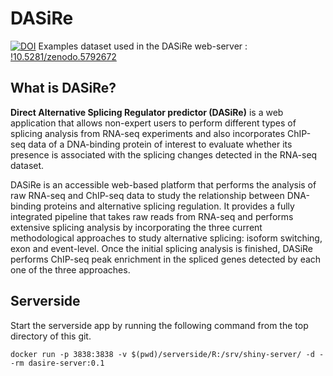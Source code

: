 # DASiRe

[![DOI](https://zenodo.org/badge/DOI/10.5281/zenodo.5792672.svg)](https://doi.org/10.5281/zenodo.5792672)
Examples dataset used in the DASiRe web-server : [!10.5281/zenodo.5792672](10.5281/zenodo.5792672)

## What is DASiRe?

**Direct Alternative Splicing Regulator predictor (DASiRe)** is a web application that allows non-expert users to perform different types of splicing analysis from RNA-seq experiments and also incorporates ChIP-seq data of a DNA-binding protein of interest to evaluate whether its presence is associated with the splicing changes detected in the RNA-seq dataset. 

DASiRe is an accessible web-based platform that performs the analysis of raw RNA-seq and ChIP-seq data to study the relationship between DNA-binding proteins and alternative splicing regulation. It provides a fully integrated pipeline that takes raw reads from RNA-seq and performs extensive splicing analysis by incorporating the three current methodological approaches to study alternative splicing: isoform switching, exon and event-level. Once the initial splicing analysis is finished, DASiRe performs ChIP-seq peak enrichment in the spliced genes detected by each one of the three approaches. 

## Serverside
Start the serverside app by running the following command from the top directory of this git.

`docker run -p 3838:3838 -v $(pwd)/serverside/R:/srv/shiny-server/ -d --rm dasire-server:0.1`
